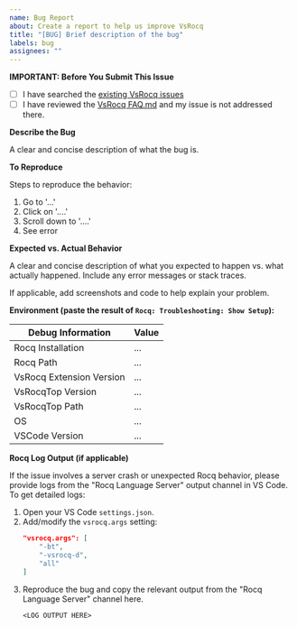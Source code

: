 ```yaml
---
name: Bug Report
about: Create a report to help us improve VsRocq
title: "[BUG] Brief description of the bug"
labels: bug
assignees: ""
---
```


**IMPORTANT: Before You Submit This Issue**

- [ ] I have searched the [existing VsRocq issues](https://github.com/rocq-prover/vsrocq/issues)
- [ ] I have reviewed the [VsRocq FAQ.md](https://github.com/rocq-prover/vsrocq/blob/main/FAQ.md) and my issue is not addressed there.

**Describe the Bug**

A clear and concise description of what the bug is.

**To Reproduce**

Steps to reproduce the behavior:

1. Go to '...'
2. Click on '....'
3. Scroll down to '....'
4. See error

**Expected vs. Actual Behavior**

A clear and concise description of what you expected to happen vs.
what actually happened. Include any error messages or stack traces.

If applicable, add screenshots and code to help explain your problem.

**Environment (paste the result of `Rocq: Troubleshooting: Show Setup`):**

<!-- Replace the below with your actual environment details. -->

| Debug Information        | Value |
| ------------------------ | ----- |
| Rocq Installation        | ...   |
| Rocq Path                | ...   |
| VsRocq Extension Version | ...   |
| VsRocqTop Version        | ...   |
| VsRocqTop Path           | ...   |
| OS                       | ...   |
| VSCode Version           | ...   |

**Rocq Log Output (if applicable)**

If the issue involves a server crash or unexpected Rocq behavior, please provide logs from the "Rocq Language Server" output channel in VS Code.
To get detailed logs:

1. Open your VS Code `settings.json`.
2. Add/modify the `vsrocq.args` setting:
   ```json
   "vsrocq.args": [
       "-bt",
       "-vsrocq-d",
       "all"
   ]
   ```
3. Reproduce the bug and copy the relevant output from the "Rocq Language Server" channel here.
   ```
   <LOG OUTPUT HERE>
   ```
